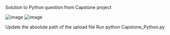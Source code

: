 Solution to Python question from Capstone project

![image](https://github.com/user-attachments/assets/af320a96-f558-4796-92e0-57fa05cf5c49)
![image](https://github.com/user-attachments/assets/bfc6ff5f-0b5d-4a27-8049-a0bce37efbe8)


Update the absolute path of the upload file
Run python Capstone_Python.py
